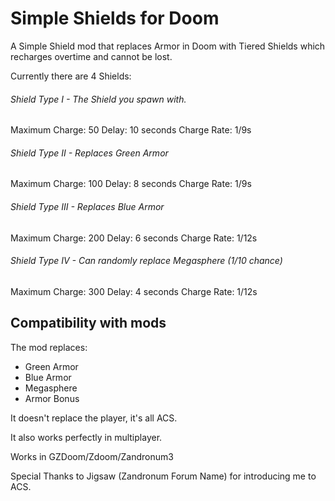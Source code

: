 # Simple Shields for Doom
A Simple Shield mod that replaces Armor in Doom with Tiered Shields which recharges overtime and cannot be lost.

Currently there are 4 Shields:

###### Shield Type I - The Shield you spawn with.
Maximum Charge: 50
Delay: 10 seconds
Charge Rate: 1/9s

###### Shield Type II - Replaces Green Armor
Maximum Charge: 100
Delay: 8 seconds
Charge Rate: 1/9s

###### Shield Type III - Replaces Blue Armor
Maximum Charge: 200
Delay: 6 seconds
Charge Rate: 1/12s

###### Shield Type IV - Can randomly replace Megasphere (1/10 chance)
Maximum Charge: 300
Delay: 4 seconds
Charge Rate: 1/12s

## Compatibility with mods

The mod replaces:
- Green Armor
- Blue Armor
- Megasphere
- Armor Bonus

It doesn't replace the player, it's all ACS.

It also works perfectly in multiplayer.

Works in GZDoom/Zdoom/Zandronum3

Special Thanks to Jigsaw (Zandronum Forum Name) for introducing me to ACS.
